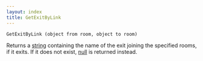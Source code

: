 ```yaml
---
layout: index
title: GetExitByLink
---
```


    GetExitByLink (object from room, object to room)

Returns a [string](../types/string.html) containing the name of the exit joining the specified rooms, if it exits. If it does not exist, [null](../types/null.html) is returned instead.
